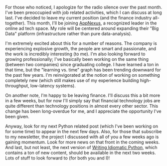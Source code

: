 For those who noticed, I apologize for the radio silence over the past month.
I've been preoccupied with job related activities, which I can discuss at long
last. I've decided to leave my current position (and the finance industry all-together).
This month, I'll be joining [AppNexus](http://www.appnexus.com), a 
recognized leader in the online ad tech space. My role will be centered 
around expanding their "Big Data" platform (infrastructure rather 
than pure data-analysis).

I'm extremely excited about this for a number of reasons. The company is
experiencing explosive growth, the people are smart and passionate, and the work
is incredibly interesting (to me). I'm also looking forward to growing
professionally; I've basically been working on the same thing (between two
companies) since graduating college. I have learned a ton in that time, but the
"learning vs. time" graph has been trending downward for the past few years. I'm
reinvigorated at the notion of working on something completely new (which still
makes use of my experience building high-throughput, low-latency systems).

On another note, I'm happy to be leaving finance. I'll discuss this a bit more
in a few weeks, but for now I'll simply say that financial technology jobs are
quite different than technology positions in almost every other sector. This
change has been long-overdue for me, and I appreciate the opportunity I've been
given.

Anyway, look for my next Python related post (which I've been working on for
some time) to appear in the next few days. Also, for those that subscribe to my
newsletter, the project I discussed with all of you a few weeks ago is gaining
momentum. Look for more news on that front in the coming weeks. And last, but
not least, the next version of [Writing Idiomatic Python](http://www.jeffknupp.com/writing-idiomatic-python-ebook/),
which contains a ton of new content, should be available in the next two weeks.
Lots of stuff to look forward to (for both you and I)!
